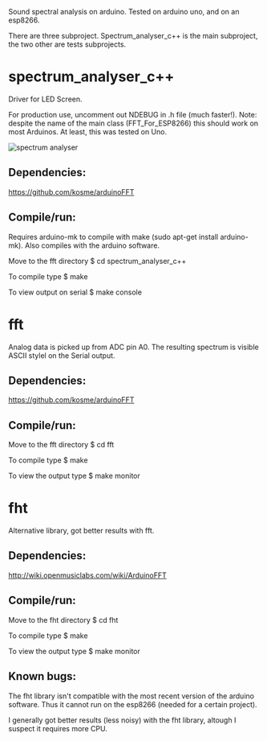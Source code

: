 Sound spectral analysis on arduino. 
Tested on arduino uno, and on an esp8266. 

There are three subproject.  Spectrum_analyser_c++ is the main subproject, the two other are tests subprojects. 

spectrum_analyser_c++
=====================


Driver for LED Screen. 

For production use, uncomment out NDEBUG in .h file (much faster!).
Note: despite the name of the main class (FFT_For_ESP8266) this should work on most Arduinos. At least, this was tested on Uno. 

![spectrum analyser](https://raw.githubusercontent.com/bnegreve/arduino_spectrum_analyser/master/img/sa.jpg)

Dependencies:
-------------
https://github.com/kosme/arduinoFFT

Compile/run:
------------

Requires arduino-mk to compile with make (sudo apt-get install arduino-mk). 
Also compiles with the arduino software. 

Move to the fft directory
    $ cd spectrum_analyser_c++

To compile type
    $ make

To view output on serial
    $ make console

fft
===

Analog data is picked up from ADC pin A0. The resulting spectrum is visible ASCII stylel on the Serial output. 

Dependencies:
-------------
https://github.com/kosme/arduinoFFT


Compile/run:
------------

Move to the fft directory
    $ cd fft

To compile type
    $ make


To view the output type
    $ make monitor


fht
===

Alternative library, got better results with fft. 

Dependencies:
-------------
http://wiki.openmusiclabs.com/wiki/ArduinoFFT

Compile/run:
------------

Move to the fht directory
    $ cd fht

To compile type
    $ make


To view the output type
    $ make monitor


Known bugs: 
-----------
The fht library isn't compatible with the most recent version of the arduino software. Thus it cannot run on the esp8266 (needed for a certain project). 

I generally got better results (less noisy) with the fht library, altough I suspect it requires more CPU.